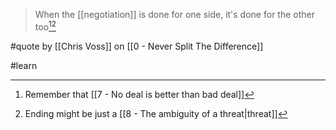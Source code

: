 >  When the [[negotiation]] is done for one side, it's done for the other too[^1][^2]

#quote by [[Chris Voss]] on [[0 - Never Split The Difference]]

#learn 

[^1]: Remember that [[7 - No deal is better than bad deal]]
[^2]: Ending might be just a [[8 - The ambiguity of a threat|threat]]